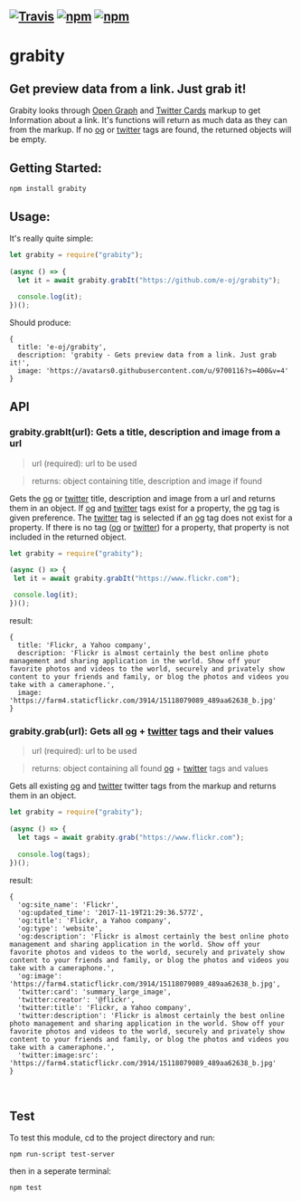 ## [![Travis](https://img.shields.io/travis/e-oj/grabity.svg?style=flat-square)](https://travis-ci.org/e-oj/grabity) [![npm](https://img.shields.io/npm/l/grabity.svg?style=flat-square)](https://www.npmjs.com/package/grabity) [![npm](https://img.shields.io/npm/v/grabity.svg?style=flat-square)](https://www.npmjs.com/package/grabity)

# grabity
## Get preview data from a link. Just grab it!

[og]: <https://docs.mongodb.com/manual/core/gridfs/>
[twitter]: <https://developer.twitter.com/en/docs/tweets/optimize-with-cards/overview/markup>

Grabity looks through [Open Graph](http://ogp.me/) and [Twitter Cards](https://developer.twitter.com/en/docs/tweets/optimize-with-cards/overview/markup) markup to get Information about a link. It's functions will return as much data as they can from the markup. If no [og] or [twitter] tags are found, the returned objects will be empty.  

## Getting Started: 
```
npm install grabity
```

## Usage:
It's really quite simple:
```javascript
let grabity = require("grabity");
 
(async () => {
  let it = await grabity.grabIt("https://github.com/e-oj/grabity");
  
  console.log(it);
})();
```  

Should produce:
```
{ 
  title: 'e-oj/grabity',
  description: 'grabity - Gets preview data from a link. Just grab it!',
  image: 'https://avatars0.githubusercontent.com/u/9700116?s=400&v=4' 
}
```

## API

### grabity.grabIt(url): Gets a title, description and image from a url
 > url (required): url to be used
 
 > returns: object containing title, description and image if found 
 
 Gets the [og] or [twitter] title, description and image from a url and returns them in an object. If [og] and [twitter] tags exist for a property, the [og] tag is given preference. The [twitter] tag is selected if an [og] tag does not exist for a property. If there is no tag ([og] or [twitter]) for a property, that property is not included in the returned object.
 
 ```javascript
let grabity = require("grabity");
 
(async () => {
  let it = await grabity.grabIt("https://www.flickr.com");
  
  console.log(it);
})();
```  

result:
```
{ 
  title: 'Flickr, a Yahoo company',
  description: 'Flickr is almost certainly the best online photo management and sharing application in the world. Show off your favorite photos and videos to the world, securely and privately show content to your friends and family, or blog the photos and videos you take with a cameraphone.',
  image: 'https://farm4.staticflickr.com/3914/15118079089_489aa62638_b.jpg' 
}
```

### grabity.grab(url): Gets all [og] + [twitter] tags and their values
 > url (required): url to be used
 
 > returns: object containing all found [og] + [twitter] tags and values 
 
 Gets all existing [og] and [twitter] twitter tags from the markup and returns them in an object.
 
```javascript
let grabity = require("grabity");
 
(async () => {
  let tags = await grabity.grab("https://www.flickr.com");
  
  console.log(tags);
})();
```  

result:
```
{ 
  'og:site_name': 'Flickr',
  'og:updated_time': '2017-11-19T21:29:36.577Z',
  'og:title': 'Flickr, a Yahoo company',
  'og:type': 'website',
  'og:description': 'Flickr is almost certainly the best online photo management and sharing application in the world. Show off your favorite photos and videos to the world, securely and privately show content to your friends and family, or blog the photos and videos you take with a cameraphone.',
  'og:image': 'https://farm4.staticflickr.com/3914/15118079089_489aa62638_b.jpg',
  'twitter:card': 'summary_large_image',
  'twitter:creator': '@flickr',
  'twitter:title': 'Flickr, a Yahoo company',
  'twitter:description': 'Flickr is almost certainly the best online photo management and sharing application in the world. Show off your favorite photos and videos to the world, securely and privately show content to your friends and family, or blog the photos and videos you take with a cameraphone.',
  'twitter:image:src': 'https://farm4.staticflickr.com/3914/15118079089_489aa62638_b.jpg' 
}

```
<br>

## Test
To test this module, cd to the project directory and run:
```
npm run-script test-server
```

then in a seperate terminal:
```
npm test
```
